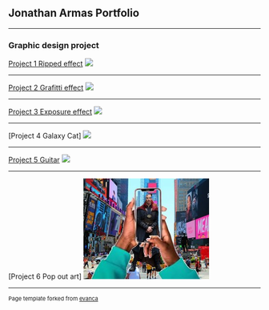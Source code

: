 ## Jonathan Armas Portfolio

---

### Graphic design project 

[Project 1 Ripped effect](/sample_page)
<img src="images/b2lms_W_vo0.png?raw=true"/>

---
[Project 2 Grafitti effect](/pdf/sample_presentation.pdf)
<img src="images/Fitti.png?raw=true"/>

---
[Project 3 Exposure effect](http://example.com/)
<img src="images/Q64WE8Xo9bs.png?raw=true"/>

---
[Project 4 Galaxy Cat]
<img src="images/Galaxycat.png?raw=true"/>

---
[Project 5 Guitar](/pdf/https://docs.google.com/presentation/d/1imndRfRc2yKfcLU46FLch_mUD61QbyiS86Nt74YFKqw/edit?usp=sharing)
<img src="images/Cool.png?raw=true"/>

---
[Project 6 Pop out art]
<img src="images/strange.jpg?raw=true"/>

---
<p style="font-size:11px">Page template forked from <a href="https://github.com/evanca/quick-portfolio">evanca</a></p>
<!-- Remove above link if you don't want to attibute -->
